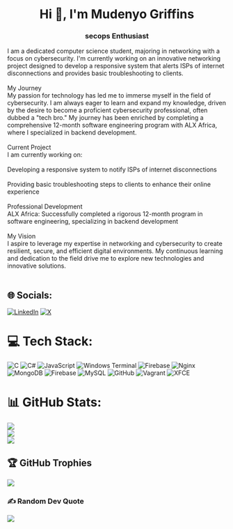 # 
<h1 align="center">Hi 👋, I'm Mudenyo Griffins </h1>
<h3 align="center">secops Enthusiast </h3>
I am a dedicated computer science student, majoring in networking with a focus on cybersecurity. I'm currently working on an innovative networking project designed to develop a responsive system that alerts ISPs of internet disconnections and provides basic troubleshooting to clients.<br><br>My Journey<br>My passion for technology has led me to immerse myself in the field of cybersecurity. I am always eager to learn and expand my knowledge, driven by the desire to become a proficient cybersecurity professional, often dubbed a "tech bro." My journey has been enriched by completing a comprehensive 12-month software engineering program with ALX Africa, where I specialized in backend development.<br><br>Current Project<br>I am currently working on:<br><br>Developing a responsive system to notify ISPs of internet disconnections<br><br>Providing basic troubleshooting steps to clients to enhance their online experience<br><br>Professional Development<br>ALX Africa: Successfully completed a rigorous 12-month program in software engineering, specializing in backend development<br><br>My Vision<br>I aspire to leverage my expertise in networking and cybersecurity to create resilient, secure, and efficient digital environments. My continuous learning and dedication to the field drive me to explore new technologies and innovative solutions.<br><br>


## 🌐 Socials:
[![LinkedIn](https://img.shields.io/badge/LinkedIn-%230077B5.svg?logo=linkedin&logoColor=white)](https://linkedin.com/in/griffotech254) [![X](https://img.shields.io/badge/X-black.svg?logo=X&logoColor=white)](https://x.com/sys_whiz) 

# 💻 Tech Stack:
![C](https://img.shields.io/badge/c-%2300599C.svg?style=flat&logo=c&logoColor=white) ![C#](https://img.shields.io/badge/c%23-%23239120.svg?style=flat&logo=csharp&logoColor=white) ![JavaScript](https://img.shields.io/badge/javascript-%23323330.svg?style=flat&logo=javascript&logoColor=%23F7DF1E) ![Windows Terminal](https://img.shields.io/badge/Windows%20Terminal-%234D4D4D.svg?style=flat&logo=windows-terminal&logoColor=white) ![Firebase](https://img.shields.io/badge/firebase-%23039BE5.svg?style=flat&logo=firebase) ![Nginx](https://img.shields.io/badge/nginx-%23009639.svg?style=flat&logo=nginx&logoColor=white) ![MongoDB](https://img.shields.io/badge/MongoDB-%234ea94b.svg?style=flat&logo=mongodb&logoColor=white) ![Firebase](https://img.shields.io/badge/firebase-a08021?style=flat&logo=firebase&logoColor=ffcd34) ![MySQL](https://img.shields.io/badge/mysql-4479A1.svg?style=flat&logo=mysql&logoColor=white) ![GitHub](https://img.shields.io/badge/github-%23121011.svg?style=flat&logo=github&logoColor=white) ![Vagrant](https://img.shields.io/badge/vagrant-%231563FF.svg?style=flat&logo=vagrant&logoColor=white) ![XFCE](https://img.shields.io/badge/XFCE-%232284F2.svg?style=flat&logo=xfce&logoColor=white)
# 📊 GitHub Stats:
![](https://github-readme-stats.vercel.app/api?username=techGriffo254&theme=dark&hide_border=true&include_all_commits=true&count_private=false)<br/>
![](https://github-readme-streak-stats.herokuapp.com/?user=techGriffo254&theme=dark&hide_border=true)<br/>
![](https://github-readme-stats.vercel.app/api/top-langs/?username=techGriffo254&theme=dark&hide_border=true&include_all_commits=true&count_private=false&layout=compact)

## 🏆 GitHub Trophies
![](https://github-profile-trophy.vercel.app/?username=techGriffo254&theme=swift&no-frame=false&no-bg=false&margin-w=4)

### ✍️ Random Dev Quote
![](https://quotes-github-readme.vercel.app/api?type=horizontal&theme=light)

<!-- Proudly created with GPRM ( https://gprm.itsvg.in ) -->
